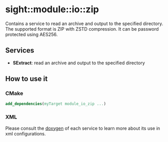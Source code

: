 # sight::module::io::zip

Contains a service to read an archive and output to the specified directory. The supported format is ZIP with ZSTD
compression. It can be password protected using AES256.

## Services

- **SExtract**: read an archive and output to the specified directory

## How to use it

### CMake

```cmake
add_dependencies(myTarget module_io_zip ...)
```

### XML

Please consult the [doxygen](https://sight.pages.ircad.fr/sight) of each service to learn more about its use in xml configurations.
